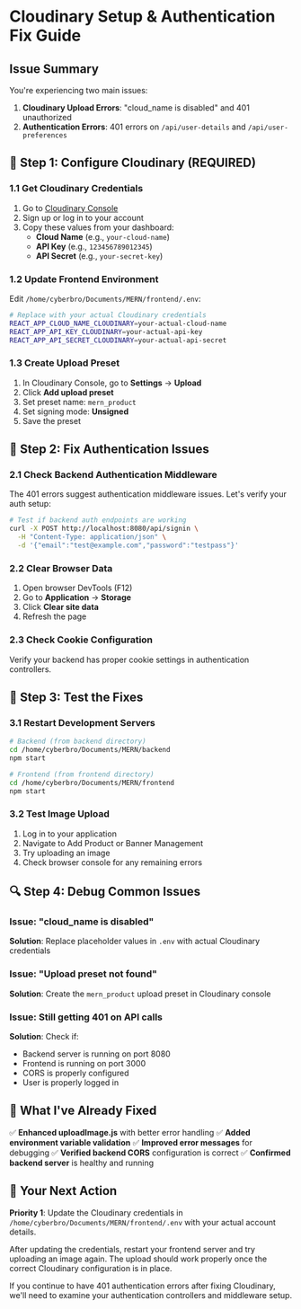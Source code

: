 # Cloudinary Setup & Authentication Fix Guide

## Issue Summary
You're experiencing two main issues:
1. **Cloudinary Upload Errors**: "cloud_name is disabled" and 401 unauthorized
2. **Authentication Errors**: 401 errors on `/api/user-details` and `/api/user-preferences`

## 🎯 Step 1: Configure Cloudinary (REQUIRED)

### 1.1 Get Cloudinary Credentials
1. Go to [Cloudinary Console](https://cloudinary.com/console)
2. Sign up or log in to your account
3. Copy these values from your dashboard:
   - **Cloud Name** (e.g., `your-cloud-name`)
   - **API Key** (e.g., `123456789012345`)
   - **API Secret** (e.g., `your-secret-key`)

### 1.2 Update Frontend Environment
Edit `/home/cyberbro/Documents/MERN/frontend/.env`:

```bash
# Replace with your actual Cloudinary credentials
REACT_APP_CLOUD_NAME_CLOUDINARY=your-actual-cloud-name
REACT_APP_API_KEY_CLOUDINARY=your-actual-api-key
REACT_APP_API_SECRET_CLOUDINARY=your-actual-api-secret
```

### 1.3 Create Upload Preset
1. In Cloudinary Console, go to **Settings** → **Upload**
2. Click **Add upload preset**
3. Set preset name: `mern_product`
4. Set signing mode: **Unsigned**
5. Save the preset

## 🔐 Step 2: Fix Authentication Issues

### 2.1 Check Backend Authentication Middleware
The 401 errors suggest authentication middleware issues. Let's verify your auth setup:

```bash
# Test if backend auth endpoints are working
curl -X POST http://localhost:8080/api/signin \
  -H "Content-Type: application/json" \
  -d '{"email":"test@example.com","password":"testpass"}'
```

### 2.2 Clear Browser Data
1. Open browser DevTools (F12)
2. Go to **Application** → **Storage**
3. Click **Clear site data**
4. Refresh the page

### 2.3 Check Cookie Configuration
Verify your backend has proper cookie settings in authentication controllers.

## 🧪 Step 3: Test the Fixes

### 3.1 Restart Development Servers
```bash
# Backend (from backend directory)
cd /home/cyberbro/Documents/MERN/backend
npm start

# Frontend (from frontend directory) 
cd /home/cyberbro/Documents/MERN/frontend
npm start
```

### 3.2 Test Image Upload
1. Log in to your application
2. Navigate to Add Product or Banner Management
3. Try uploading an image
4. Check browser console for any remaining errors

## 🔍 Step 4: Debug Common Issues

### Issue: "cloud_name is disabled"
**Solution**: Replace placeholder values in `.env` with actual Cloudinary credentials

### Issue: "Upload preset not found"
**Solution**: Create the `mern_product` upload preset in Cloudinary console

### Issue: Still getting 401 on API calls
**Solution**: Check if:
- Backend server is running on port 8080
- Frontend is running on port 3000
- CORS is properly configured
- User is properly logged in

## 📝 What I've Already Fixed

✅ **Enhanced uploadImage.js** with better error handling
✅ **Added environment variable validation** 
✅ **Improved error messages** for debugging
✅ **Verified backend CORS** configuration is correct
✅ **Confirmed backend server** is healthy and running

## 🎯 Your Next Action

**Priority 1**: Update the Cloudinary credentials in `/home/cyberbro/Documents/MERN/frontend/.env` with your actual account details.

After updating the credentials, restart your frontend server and try uploading an image again. The upload should work properly once the correct Cloudinary configuration is in place.

If you continue to have 401 authentication errors after fixing Cloudinary, we'll need to examine your authentication controllers and middleware setup.

